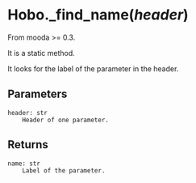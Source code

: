 # Hobo._find_name(*header*)

From mooda >= 0.3.

It is a static method.

It looks for the label of the parameter in the header.

## Parameters

    header: str
        Header of one parameter.

## Returns

    name: str
        Label of the parameter.
